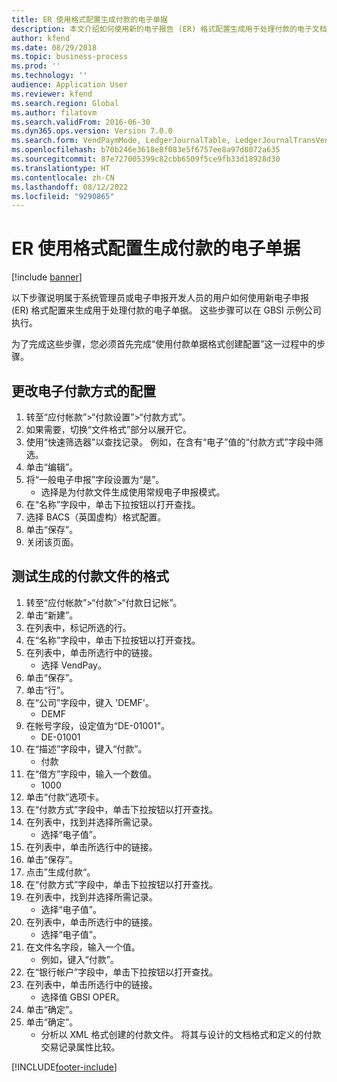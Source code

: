 ```yaml
---
title: ER 使用格式配置生成付款的电子单据
description: 本文介绍如何使用新的电子报告 (ER) 格式配置生成用于处理付款的电子文档。
author: kfend
ms.date: 08/29/2018
ms.topic: business-process
ms.prod: ''
ms.technology: ''
audience: Application User
ms.reviewer: kfend
ms.search.region: Global
ms.author: filatovm
ms.search.validFrom: 2016-06-30
ms.dyn365.ops.version: Version 7.0.0
ms.search.form: VendPaymMode, LedgerJournalTable, LedgerJournalTransVendPaym, BankAccountTableLookUp
ms.openlocfilehash: b70b246e3618e8f083e5f6757ee8a97d8072a635
ms.sourcegitcommit: 87e727005399c82cbb6509f5ce9fb33d18928d30
ms.translationtype: HT
ms.contentlocale: zh-CN
ms.lasthandoff: 08/12/2022
ms.locfileid: "9290865"
---
```

# <a name="er-generate-electronic-documents-for-payments-using-a-format-configuration"></a>ER 使用格式配置生成付款的电子单据

[!include [banner](../../includes/banner.md)]

以下步骤说明属于系统管理员或电子申报开发人员的用户如何使用新电子申报 (ER) 格式配置来生成用于处理付款的电子单据。 这些步骤可以在 GBSI 示例公司执行。

为了完成这些步骤，您必须首先完成“使用付款单据格式创建配置”这一过程中的步骤。


## <a name="change-the-configuration-of-the-electronic-payment-method"></a>更改电子付款方式的配置
1. 转至“应付帐款”>“付款设置”>“付款方式”。
2. 如果需要，切换“文件格式”部分以展开它。
3. 使用“快速筛选器”以查找记录。 例如，在含有“电子”值的“付款方式”字段中筛选。
4. 单击“编辑”。
5. 将“一般电子申报”字段设置为“是”。
    * 选择是为付款文件生成使用常规电子申报模式。  
6. 在“名称”字段中，单击下拉按钮以打开查找。
7. 选择 BACS（英国虚构）格式配置。
8. 单击“保存”。
9. 关闭该页面。

## <a name="test-the-format-of-generated-payment-files"></a>测试生成的付款文件的格式
1. 转至“应付帐款”>“付款”>“付款日记帐”。
2. 单击“新建”。
3. 在列表中，标记所选的行。
4. 在“名称”字段中，单击下拉按钮以打开查找。
5. 在列表中，单击所选行中的链接。
    * 选择 VendPay。  
6. 单击“保存”。
7. 单击“行”。
8. 在“公司”字段中，键入 'DEMF'。
    * DEMF  
9. 在帐号字段，设定值为“DE-01001"。
    * DE-01001  
10. 在“描述”字段中，键入“付款”。
    * 付款  
11. 在“借方”字段中，输入一个数值。
    * 1000  
12. 单击“付款”选项卡。
13. 在“付款方式”字段中，单击下拉按钮以打开查找。
14. 在列表中，找到并选择所需记录。
    * 选择“电子值”。  
15. 在列表中，单击所选行中的链接。
16. 单击“保存”。
17. 点击”生成付款“。
18. 在“付款方式”字段中，单击下拉按钮以打开查找。
19. 在列表中，找到并选择所需记录。
    * 选择“电子值”。  
20. 在列表中，单击所选行中的链接。
    * 选择“电子值”。  
21. 在文件名字段，输入一个值。
    * 例如，键入“付款”。  
22. 在“银行帐户”字段中，单击下拉按钮以打开查找。
23. 在列表中，单击所选行中的链接。
    * 选择值 GBSI OPER。  
24. 单击“确定”。
25. 单击“确定”。
    * 分析以 XML 格式创建的付款文件。 将其与设计的文档格式和定义的付款交易记录属性比较。  



[!INCLUDE[footer-include](../../../../includes/footer-banner.md)]
